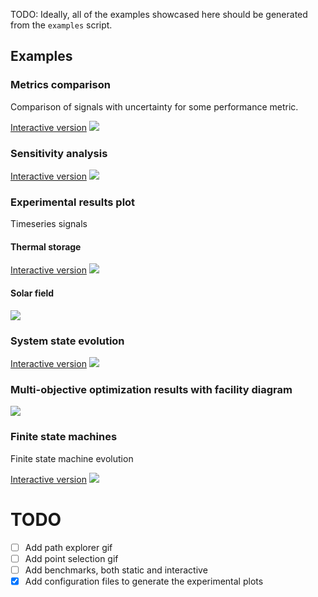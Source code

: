 TODO:
Ideally, all of the examples showcased here should be generated from the `examples` script.

## Examples

### Metrics comparison

Comparison of signals with uncertainty for some performance metric.

[Interactive version](assets/metrics_comparison.html)
![](assets/metrics_comparison.png)


### Sensitivity analysis

[Interactive version](assets/sensitivity_analysis.html)
![](assets/sensitivity_analysis_result.png)


### Experimental results plot

Timeseries signals

#### Thermal storage

[Interactive version](assets/thermal_storage_validation_20231030_generated_202403071421.html)
![](assets/thermal_storage_validation_20231030_generated_202403071421.svg)

#### Solar field

![](assets/20240927_test_solar_field.png)

### System state evolution

[Interactive version](assets/SolarMED_state_evolution_20230703.html)
![](assets/state_evolution.gif)

### Multi-objective optimization results with facility diagram

![](assets/pareto_evolution_wascop.gif)

### Finite state machines

Finite state machine evolution 

[Interactive version](assets/MED_FSM_test_state_evolution.html)
![](assets/MED_FSM_test_state_evolution.png)


# TODO
- [ ] Add path explorer gif
- [ ] Add point selection gif
- [ ] Add benchmarks, both static and interactive
- [x] Add configuration files to generate the experimental plots
